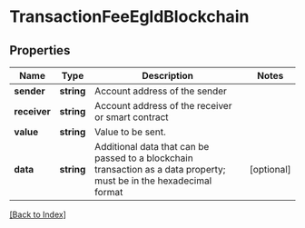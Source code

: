 # TransactionFeeEgldBlockchain

## Properties

Name | Type | Description | Notes
------------ | ------------- | ------------- | -------------
**sender** | **string** | Account address of the sender |
**receiver** | **string** | Account address of the receiver or smart contract |
**value** | **string** | Value to be sent. |
**data** | **string** | Additional data that can be passed to a blockchain transaction as a data property; must be in the hexadecimal format | [optional]

[[Back to Index]](../index.md)

